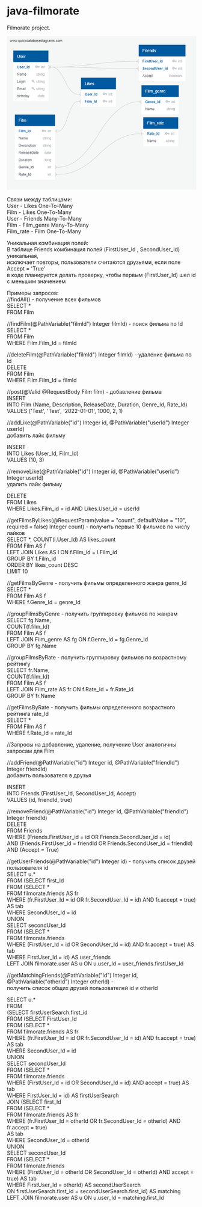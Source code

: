 # java-filmorate
Filmorate project.

![](src/main/assets/images/DBD.png "Диаграмма БД")

Связи между таблицами:  
User - Likes One-To-Many  
Film - Likes One-To-Many  
User - Friends Many-To-Many  
Film - Film_genre Many-To-Many  
Film_rate - Film One-To-Many  

Уникальная комбинация полей:  
В таблице Friends комбинация полей (FirstUser_Id , SecondUser_Id) уникальная,   
исключает повторы, пользователи считаются друзьями, если поле Accept = 'True'  
в коде планируется делать проверку, чтобы первым (FirstUser_Id) шел id   
с меньшим значением  

Примеры запросов:  
//findAll() - получение всех фильмов  
SELECT *  
FROM Film  
  
//findFilm(@PathVariable("filmId") Integer filmId) - поиск фильма по Id  
SELECT *  
FROM Film  
WHERE Film.Film_Id = filmId  
  
//deleteFilm(@PathVariable("filmId") Integer filmId) - удаление фильма по Id  
DELETE  
FROM Film  
WHERE Film.Film_Id = filmId  
  
//post(@Valid @RequestBody Film film) - добавление фильма  
INSERT  
INTO Film (Name, Description, ReleaseDate, Duration, Genre_Id, Rate_Id)  
VALUES ('Test', 'Test', '2022-01-01', 1000, 2, 1)  
  
//addLike(@PathVariable("id") Integer id, @PathVariable("userId") Integer userId)  
добавить лайк фильму  
  
INSERT  
INTO Likes (User_Id, Film_Id)  
VALUES (10, 3)  
  
//removeLike(@PathVariable("id") Integer id, @PathVariable("userId") Integer userId)  
удалить лайк фильму  
  
DELETE  
FROM Likes  
WHERE Likes.Film_id = id AND Likes.User_id = userId  
  
//getFilmsByLikes(@RequestParam(value = "count", defaultValue = "10",  
required = false) Integer count) - получить первые 10 фильмов по числу лайков  
SELECT *, COUNT(l.User_Id) AS likes_count  
FROM Film AS f  
LEFT JOIN Likes AS l ON f.Film_id = l.Film_id  
GROUP BY f.Film_id  
ORDER BY likes_count DESC  
LIMIT 10  
  
//getFilmsByGenre - получить фильмы определенного жанра genre_Id  
SELECT *  
FROM Film AS f  
WHERE f.Genre_Id = genre_Id  
  
//groupFilmsByGenre - получить группировку фильмов по жанрам  
SELECT fg.Name,  
COUNT(f.film_Id)  
FROM Film AS f  
LEFT JOIN Film_genre AS fg ON f.Genre_Id = fg.Genre_id  
GROUP BY fg.Name  
  
//groupFilmsByRate - получить группировку фильмов по возрастному рейтингу  
SELECT fr.Name,  
COUNT(f.film_Id)  
FROM Film AS f  
LEFT JOIN Film_rate AS fr ON f.Rate_Id = fr.Rate_id  
GROUP BY fr.Name  
  
//getFilmsByRate - получить фильмы определенного возрастного рейтинга rate_Id  
SELECT *  
FROM Film AS f  
WHERE f.Rate_Id = rate_Id  
  
//Запросы на добавление, удаление, получение User аналогичны запросам для Film  
  
//addFriend(@PathVariable("id") Integer id, @PathVariable("friendId") Integer friendId)  
добавить пользователя в друзья  
  
INSERT  
INTO Friends (FirstUser_Id, SecondUser_Id, Accept)  
VALUES (id, friendId, true)  
  
//removeFriend(@PathVariable("id") Integer id, @PathVariable("friendId") Integer friendId)  
DELETE  
FROM Friends  
WHERE (Friends.FirstUser_id = id OR Friends.SecondUser_id = id)   
AND (Friends.FirstUser_id = friendId OR Friends.SecondUser_id = friendId)   
AND (Accept = True)  
  
//getUserFriends(@PathVariable("id") Integer id) - получить список друзей пользователя id  
SELECT u.*  
FROM (SELECT first_Id  
FROM (SELECT *  
FROM filmorate.friends AS fr  
WHERE (fr.FirstUser_Id = id OR fr.SecondUser_Id = id) AND fr.accept = true) AS tab  
WHERE SecondUser_Id = id  
UNION  
SELECT secondUser_Id  
FROM (SELECT *  
FROM filmorate.friends  
WHERE (FirstUser_Id = id OR SecondUser_Id = id) AND fr.accept = true) AS tab  
WHERE FirstUser_Id = id) AS user_friends  
LEFT JOIN filmorate.user AS u ON u.user_Id = user_friends.firstUser_Id  
  
//getMatchingFriends(@PathVariable("id") Integer id,   
@PathVariable("otherId") Integer otherId) -   
получить список общих друзей пользователей id и otherId  
  
SELECT u.*  
FROM  
(SELECT firstUserSearch.first_id  
FROM (SELECT FirstUser_Id  
FROM (SELECT *  
FROM filmorate.friends AS fr  
WHERE (fr.FirstUser_Id = id OR fr.SecondUser_Id = id) AND fr.accept = true) AS tab  
WHERE SecondUser_Id = id  
UNION  
SELECT secondUser_Id  
FROM (SELECT *  
FROM filmorate.friends  
WHERE (FirstUser_Id = id OR SecondUser_Id = id) AND accept = true) AS tab  
WHERE FirstUser_Id = id) AS firstUserSearch  
JOIN (SELECT first_Id  
FROM (SELECT *  
FROM filmorate.friends AS fr  
WHERE (fr.FirstUser_Id = otherId OR fr.SecondUser_Id = otherId) AND fr.accept = true)   
AS tab  
WHERE SecondUser_Id = otherId  
UNION  
SELECT secondUser_Id  
FROM (SELECT *  
FROM filmorate.friends  
WHERE (FirstUser_Id = otherId OR SecondUser_Id = otherId) AND accept = true) AS tab  
WHERE FirstUser_Id = otherId) AS secondUserSearch   
ON firstUserSearch.first_id = secondUserSearch.first_id) AS matching  
LEFT JOIN filmorate.user AS u ON u.user_Id = matching.first_Id  




